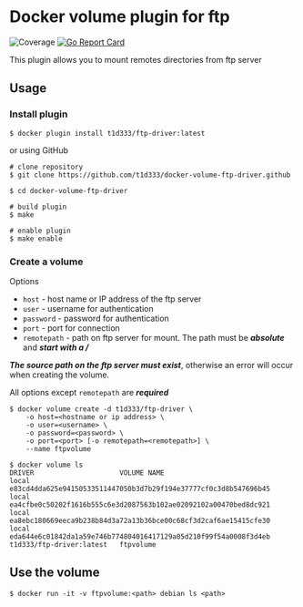 # Docker volume plugin for ftp

![Coverage](https://img.shields.io/badge/Coverage-68.9%25-yellow)
[![Go Report Card](https://goreportcard.com/badge/github.com/vieux/docker-volume-sshfs)](https://goreportcard.com/report/github.com/t1d333/docker-volume-ftp-driver)

This plugin allows you to mount remotes directories from ftp server

## Usage

### Install plugin

```
$ docker plugin install t1d333/ftp-driver:latest
```

or using GitHub

```
# clone repository
$ git clone https://github.com/t1d333/docker-volume-ftp-driver.github

$ cd docker-volume-ftp-driver

# build plugin
$ make

# enable plugin
$ make enable
```

### Create a volume

Options

- `host` - host name or IP address of the ftp server
- `user` - username for authentication
- `password` - password for authentication
- `port` - port for connection
- `remotepath` - path on ftp server for mount. The path must be **_absolute_** and **_start with a /_**

**_The source path on the ftp server must exist_**, otherwise an error will occur when creating the volume.

All options except `remotepath` are **_required_**

```
$ docker volume create -d t1d333/ftp-driver \
	-o host=<hostname or ip address> \
	-o user=<username> \
	-o password=<password> \
	-o port=<port> [-o remotepath=<remotepath>] \
	--name ftpvolume

$ docker volume ls
DRIVER                     VOLUME NAME
local                      e83cd4dda625e94150533511447050b3d7b29f194e37777cf0c3d8b547696b45
local                      ea4cfbe0c50202f1616b555c6e3d2087563b102ae02092102a00470bed8dc921
local                      ea8ebc180669eeca9b238b84d3a72a13b36bce00c68cf3d2caf6ae15415cfe30
local                      eda644e6c01842da1a59e746b774804016417129a05d210f99f54a0008f3d4eb
t1d333/ftp-driver:latest   ftpvolume
```

## Use the volume

```
$ docker run -it -v ftpvolume:<path> debian ls <path>
```
